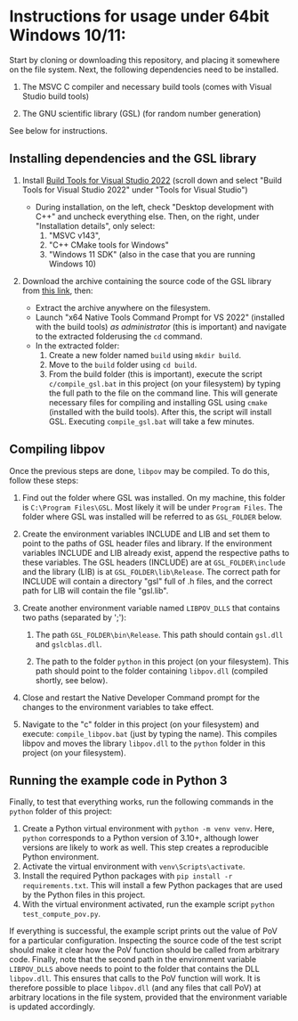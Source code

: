 # Instructions for usage under 64bit Windows 10/11:

Start by cloning or downloading this repository, and placing it somewhere on the file system.
Next, the following dependencies need to be installed. 

1. The MSVC C compiler and necessary build tools (comes with Visual Studio build tools)

2. The GNU scientific library (GSL) (for random number generation)

See below for instructions.

## Installing dependencies and the GSL library

1. Install [Build Tools for Visual Studio 2022](https://visualstudio.microsoft.com/downloads/) (scroll down and select "Build Tools for Visual Studio 2022" under "Tools for Visual Studio")
    - During installation, on the left, check "Desktop development with C++" and uncheck everything else. 
    Then, on the right, under "Installation details", only select: 
        1. "MSVC v143",
        2. "C++ CMake tools for Windows"
        3. "Windows 11 SDK" (also in the case that you are running Windows 10)

2. Download the archive containing the source code of the GSL library from [this link](https://github.com/ampl/gsl/archive/refs/heads/master.zip), then:
    - Extract the archive anywhere on the filesystem. 
    - Launch "x64 Native Tools Command Prompt for VS 2022" (installed with the build tools) *as administrator* (this is important) and navigate to the extracted folderusing the `cd` command.
    - In the extracted folder:
        1. Create a new folder named `build` using `mkdir build`.  
        2. Move to the `build` folder using `cd build`. 
        3. From the build folder (this is important), execute the script `c/compile_gsl.bat` in this project (on your filesystem) by typing the full path to the file on the command line. 
        This will generate necessary files for compiling and installing GSL using `cmake` (installed with the build tools). 
        After this, the script will install GSL. Executing `compile_gsl.bat` will take a few minutes. 

## Compiling libpov 

Once the previous steps are done, `libpov` may be compiled. To do this, follow these steps:

1. Find out the folder where GSL was installed. On my machine, this folder is `C:\Program Files\GSL`. Most likely it will be under `Program Files`. 
The folder where GSL was installed will be referred to as `GSL_FOLDER` below.

2. Create the environment variables INCLUDE and LIB and set them to point to the paths of GSL header files and library.
If the environment variables INCLUDE and LIB already exist, append the respective paths to these variables. 
The GSL headers (INCLUDE) are at `GSL_FOLDER\include` and the library (LIB) is at `GSL_FOLDER\lib\Release`. 
The correct path for INCLUDE will contain a directory "gsl" full of .h files, and the correct path for LIB will contain the file "gsl.lib". 

2. Create another environment variable named `LIBPOV_DLLS` that contains two paths (separated by ';'):

    1. The path `GSL_FOLDER\bin\Release`. This path should contain `gsl.dll` and `gslcblas.dll`. 

    2. The path to the folder `python` in this project (on your filesystem). This path should point to the folder containing `libpov.dll` (compiled shortly, see below). 

2. Close and restart the Native Developer Command prompt for the changes to the environment variables to take effect.

3. Navigate to the "c" folder in this project (on your filesystem) and execute: `compile_libpov.bat` (just by typing the name). This compiles libpov and moves the library `libpov.dll` to the `python` folder in this project (on your filesystem).

## Running the example code in Python 3

Finally, to test that everything works, run the following commands in the `python` folder of this project:

1. Create a Python virtual environment with `python -m venv venv`. Here, `python` corresponds to a Python version of 3.10+, although lower versions are likely to work as well. This step creates a reproducible Python environment.
2. Activate the virtual environment with `venv\Scripts\activate`.
3. Install the required Python packages with `pip install -r requirements.txt`. This will install a few Python packages that are used by the Python files in this project.
4. With the virtual environment activated, run the example script `python test_compute_pov.py`.

If everything is successful, the example script prints out the value of PoV for a particular configuration.
Inspecting the source code of the test script should make it clear how the PoV function should be called from arbitrary code.
Finally, note that the second path in the environment variable `LIBPOV_DLLS` above needs to point to the folder that contains the DLL `libpov.dll`. This ensures that calls to the PoV function will work. It is therefore possible to place `libpov.dll` (and any files that call PoV) at arbitrary locations in the file system, provided that the environment variable is updated accordingly. 
